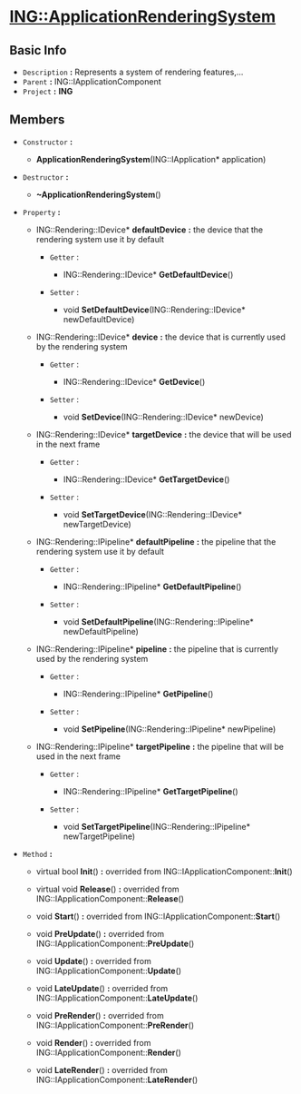 
# [**ING::ApplicationRenderingSystem**](./..//ING\ApplicationRenderingSystem.md) #
                
## **Basic Info** ##
- `Description` **:** Represents a system of rendering features,...
- `Parent` **:** ING::IApplicationComponent
- `Project` **:** **ING**
                    
## **Members** ##
                            
- `Constructor` **:**
                    
    + **ApplicationRenderingSystem**(ING::IApplication* application) 
                        
                            
- `Destructor` **:**
                
    + **~ApplicationRenderingSystem**() 
                    
                
- `Property` **:**
    
                
    + ING::Rendering::IDevice* **defaultDevice**  **:** the device that the rendering system use it by default
        
                    
        + `Getter` :
                                            
                                
            + ING::Rendering::IDevice* **GetDefaultDevice**() 
                                    
                                
        + `Setter` :
                                            
                                
            + void **SetDefaultDevice**(ING::Rendering::IDevice* newDefaultDevice) 
                                    
                                
    + ING::Rendering::IDevice* **device**  **:** the device that is currently used by the rendering system
        
                    
        + `Getter` :
                                            
                                
            + ING::Rendering::IDevice* **GetDevice**() 
                                    
                                
        + `Setter` :
                                            
                                
            + void **SetDevice**(ING::Rendering::IDevice* newDevice) 
                                    
                                
    + ING::Rendering::IDevice* **targetDevice**  **:** the device that will be used in the next frame
        
                    
        + `Getter` :
                                            
                                
            + ING::Rendering::IDevice* **GetTargetDevice**() 
                                    
                                
        + `Setter` :
                                            
                                
            + void **SetTargetDevice**(ING::Rendering::IDevice* newTargetDevice) 
                                    
                                
    + ING::Rendering::IPipeline* **defaultPipeline**  **:** the pipeline that the rendering system use it by default
        
                    
        + `Getter` :
                                            
                                
            + ING::Rendering::IPipeline* **GetDefaultPipeline**() 
                                    
                                
        + `Setter` :
                                            
                                
            + void **SetDefaultPipeline**(ING::Rendering::IPipeline* newDefaultPipeline) 
                                    
                                
    + ING::Rendering::IPipeline* **pipeline**  **:** the pipeline that is currently used by the rendering system
        
                    
        + `Getter` :
                                            
                                
            + ING::Rendering::IPipeline* **GetPipeline**() 
                                    
                                
        + `Setter` :
                                            
                                
            + void **SetPipeline**(ING::Rendering::IPipeline* newPipeline) 
                                    
                                
    + ING::Rendering::IPipeline* **targetPipeline**  **:** the pipeline that will be used in the next frame
        
                    
        + `Getter` :
                                            
                                
            + ING::Rendering::IPipeline* **GetTargetPipeline**() 
                                    
                                
        + `Setter` :
                                            
                                
            + void **SetTargetPipeline**(ING::Rendering::IPipeline* newTargetPipeline) 
                                    
                                
- `Method` **:**
    
                
    + virtual bool **Init**()  **:** overrided from ING::IApplicationComponent::**Init**()
                        
                    
    + virtual void **Release**()  **:** overrided from ING::IApplicationComponent::**Release**()
                        
                    
    + void **Start**()  **:** overrided from ING::IApplicationComponent::**Start**()
                        
                    
    + void **PreUpdate**()  **:** overrided from ING::IApplicationComponent::**PreUpdate**()
                        
                    
    + void **Update**()  **:** overrided from ING::IApplicationComponent::**Update**()
                        
                    
    + void **LateUpdate**()  **:** overrided from ING::IApplicationComponent::**LateUpdate**()
                        
                    
    + void **PreRender**()  **:** overrided from ING::IApplicationComponent::**PreRender**()
                        
                    
    + void **Render**()  **:** overrided from ING::IApplicationComponent::**Render**()
                        
                    
    + void **LateRender**()  **:** overrided from ING::IApplicationComponent::**LateRender**()
                        
                    